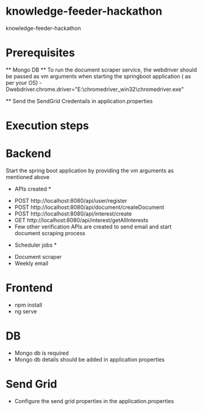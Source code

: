 # knowledge-feeder-hackathon
knowledge-feeder-hackathon

# Prerequisites
** Mongo DB
** To run the document scraper service, the webdriver should be passed as vm arguments when starting the springboot application ( as per your OS)
-Dwebdriver.chrome.driver="E:\\chromedriver_win32\\chromedriver.exe"

** Send the SendGrid Credentails in application.properties

# Execution steps

  # Backend 
  Start the spring boot application by providing the vm arguments as mentioned above
  * APIs created *
  - POST http://localhost:8080/api/user/register
  - POST http://localhost:8080/api/document/createDocument
  - POST http://localhost:8080/api/interest/create
  - GET http://localhost:8080/api/interest/getAllInterests
  - Few other verification APIs are created to send email and start document scraping process
  
  * Scheduler jobs *
  - Document scraper
  - Weekly email
    
   # Frontend
   * npm install
   * ng serve

   # DB
   - Mongo db is required
   - Mongo db details should be added in application properties

   # Send Grid 
   - Configure the send grid properties in the application.properties
